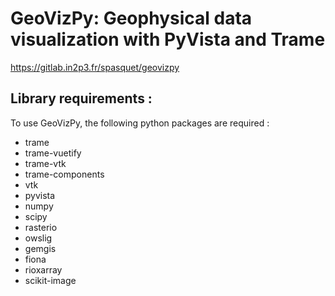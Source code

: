 
# GeoVizPy: Geophysical data visualization with PyVista and Trame

https://gitlab.in2p3.fr/spasquet/geovizpy

## Library requirements :
To use GeoVizPy, the following python packages are required :

- trame
- trame-vuetify
- trame-vtk
- trame-components
- vtk
- pyvista
- numpy
- scipy
- rasterio
- owslig
- gemgis
- fiona
- rioxarray
- scikit-image
